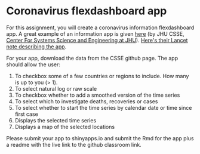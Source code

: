 # Coronavirus flexdashboard app

For this assignment, you will create a coronavirus information flexdashboard app. A great example of an information app is given 
[here](https://www.arcgis.com/apps/opsdashboard/index.html#/bda7594740fd40299423467b48e9ecf6) 
(by JHU CSSE, [Center For Systems Science and Engineering at JHU](https://systems.jhu.edu/)). 
[Here's their Lancet note describing the app](https://www.thelancet.com/journals/laninf/article/PIIS1473-3099(20)30120-1/fulltext).

For your app, download the data from the CSSE github page. The app should allow the user:

1. To checkbox some of a few countries or regions to include. How many is up to you (> 1).
2. To select natural log or raw scale
3. To checkbox whether to add a smoothed version of the time series
4. To select which to investigate deaths, recoveries or cases
5. To select whether to start the time series by calendar date or time since first case
6. Displays the selected time series
7. Displays a map of the selected locations

Please submit your app to shinyapps.io and submit the Rmd for the app plus a readme with the live link to the github classroom link.
 
